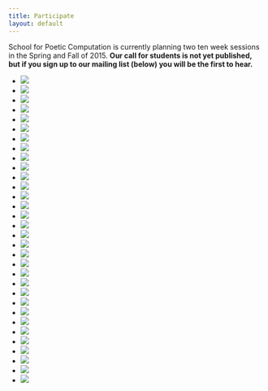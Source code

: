 ```yaml
---
title: Participate
layout: default
---
```


School for Poetic Computation is currently planning two ten week sessions in the Spring and Fall of 2015. **Our call for students is not yet published, but if you sign up to our mailing list (below) you will be the first to hear.**

<ul class="rslides">
    <li><img src="../img/slideshow/10294100174_6e384c2cc9_o.jpg" /></li>
    <li><img src="../img/slideshow/10294117814_4afc45eed7_o.jpg" /></li>
    <li><img src="../img/slideshow/10294204386_e26bd5b401_o.jpg" /></li>
    <li><img src="../img/slideshow/10294593503_95c1e5e35f_o.jpg" /></li>
    <li><img src="../img/slideshow/10295143366_55f3c78027_o.jpg" /></li>
    <li><img src="../img/slideshow/10296039036_97ffc47f58_o.jpg" /></li>
    <li><img src="../img/slideshow/10296239455_0b651224a2_o.jpg" /></li>
    <li><img src="../img/slideshow/10933552824_7129c31680_o.jpg" /></li>
    <li><img src="../img/slideshow/10933602015_1b03ac3138_o.jpg" /></li>
    <li><img src="../img/slideshow/10933605686_99645d9d1c_o.jpg" /></li>
    <li><img src="../img/slideshow/10933606935_f1cf1d193d_o.jpg" /></li>
    <li><img src="../img/slideshow/10933632023_f87a4fa705_o.jpg" /></li>
    <li><img src="../img/slideshow/10933666386_2e0a2acfb6_o.jpg" /></li>
    <li><img src="../img/slideshow/10933876403_cef896810a_o.jpg" /></li>
    <li><img src="../img/slideshow/11107493835_b3308fa736_o.jpg" /></li>
    <li><img src="../img/slideshow/11107607306_625826c86f_o.jpg" /></li>
    <li><img src="../img/slideshow/11107704765_37d6e24b47_o.jpg" /></li>
    <li><img src="../img/slideshow/11107746386_73827ce275_o.jpg" /></li>
    <li><img src="../img/slideshow/11107930636_e9346f283e_o.jpg" /></li>
    <li><img src="../img/slideshow/14025713955_9c0c50a49b_o.jpg" /></li>
    <li><img src="../img/slideshow/14025742715_1a81c342f8_o.jpg" /></li>
    <li><img src="../img/slideshow/14026101524_7bc30a0e6d_o.jpg" /></li>
    <li><img src="../img/slideshow/14026162024_d04a8f0568_o.jpg" /></li>
    <li><img src="../img/slideshow/14045667883_0178339cdf_o.jpg" /></li>
    <li><img src="../img/slideshow/14045672763_58deff7d7b_o.jpg" /></li>
    <li><img src="../img/slideshow/14045721593_5570c7d043_o.jpg" /></li>
    <li><img src="../img/slideshow/14498687340_877735e487_o.jpg" /></li>
    <li><img src="../img/slideshow/14498712358_cb1f048b84_o.jpg" /></li>
    <li><img src="../img/slideshow/diana.jpg" /></li>
    <li><img src="../img/slideshow/door.jpg" /></li>
    <li><img src="../img/slideshow/kenneth.jpg" /></li>
    <li><img src="../img/slideshow/packed.jpg" /></li>
</ul>



<script src="//cdnjs.cloudflare.com/ajax/libs/jquery/2.1.1/jquery.min.js"></script>
<script src="//cdnjs.cloudflare.com/ajax/libs/ResponsiveSlides.js/1.53/responsiveslides.min.js"></script>
<script>
    $(".rslides").responsiveSlides();
</script>